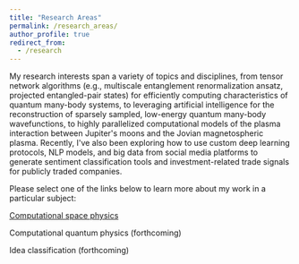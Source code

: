 ```yaml
---
title: "Research Areas"
permalink: /research_areas/
author_profile: true
redirect_from:
  - /research
---
```


My research interests span a variety of topics and disciplines, from tensor network algorithms (e.g., multiscale entanglement renormalization ansatz, projected entangled-pair states) for efficiently computing characteristics of quantum many-body systems, to leveraging artificial intelligence for the reconstruction of sparsely sampled, low-energy quantum many-body wavefunctions, to highly parallelized computational models of the plasma interaction between Jupiter's moons and the Jovian magnetospheric plasma. Recently, I've also been exploring how to use custom deep learning protocols, NLP models, and big data from social media platforms to generate sentiment classification tools and investment-related trade signals for publicly traded companies.

Please select one of the links below to learn more about my work in a particular subject:

[Computational space physics](space_plasma.md)

Computational quantum physics (forthcoming)

Idea classification (forthcoming)
